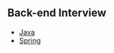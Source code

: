 ## Back-end Interview
* [Java](https://github.com/smpark1020/backend-interview/tree/master/Java#java)
* [Spring](https://github.com/smpark1020/backend-interview/tree/master/Spring#spring)

